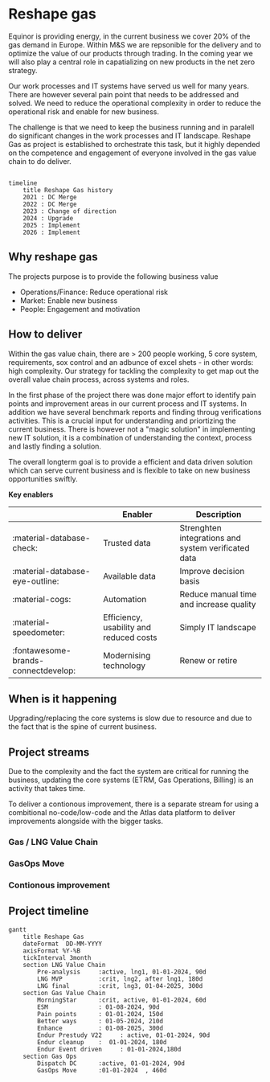 # Reshape gas

Equinor is providing energy, in the current business we cover 20% of the gas demand in Europe. Within M&S we are repsonible for the delivery and to optimize the value of our products through trading. In the coming year we will also play a central role in capatializing on new products in the net zero strategy.

Our work processes and IT systems have served us well for many years. There are however several pain point that needs to be addressed and solved. We need to reduce the operational complexity in order to reduce the operational risk and enable for new business.

The challenge is that we need to keep the business running and in paralell do significant changes in the work processes and IT landscape. Reshape Gas as project is established to orchestrate this task, but it highly depended on the competence and engagement of everyone involved in the gas value chain to do deliver.

``` mermaid

timeline
    title Reshape Gas history
    2021 : DC Merge
    2022 : DC Merge
    2023 : Change of direction
    2024 : Upgrade
    2025 : Implement
    2026 : Implement

```

## Why reshape gas
The projects purpose is to provide the following business value

 - Operations/Finance: Reduce operational risk
 - Market: Enable new business
 - People: Engagement and motivation


## How to deliver
Within the gas value chain, there are > 200 people working, 5 core system, requirements, sox control and an adbunce of excel shets - in other words: high complexity. Our strategy for tackling the complexity to get map out the overall value chain process, across systems and roles.

In the first phase of the project there was done major effort to identify pain points and improvement areas in our current process and IT systems. In addition we have several benchmark reports and finding throug verifications activities.
This is a crucial input for understanding and priortizing the current business. There is however not a "magic solution" in implementing new IT solution, it is a combination of understanding the context, process and lastly finding a solution.

The overall longterm goal is to provide a efficient and data driven solution which can serve current business and is flexible to take on new business opportunities swiftly.

**Key enablers**

| | Enabler                                 | Description |
|-|-----------------------------------------|-------------|
| :material-database-check: | Trusted data  | Strenghten integrations and system verificated data |
| :material-database-eye-outline: | Available data  | Improve decision basis             |
| :material-cogs: | Automation      | Reduce manual time and increase quality             |
| :material-speedometer:  | Efficiency, usability and reduced costs | Simply IT landscape            |
| :fontawesome-brands-connectdevelop: | Modernising technology   | Renew or retire             |



## When is it happening
Upgrading/replacing the core systems is slow due to resource and due to the fact that is the spine of current business. 




## Project streams

Due to the complexity and the fact the system are critical for running the business, updating the core systems (ETRM, Gas Operations, Billing) is an activity that takes time.

To deliver a contionous improvement, there is a separate stream for using a combitional no-code/low-code and the Atlas data platform to deliver improvements alongside with the bigger tasks.


### Gas / LNG Value Chain

### GasOps Move

### Contionous improvement

## Project timeline

``` mermaid
gantt
    title Reshape Gas
    dateFormat  DD-MM-YYYY
    axisFormat %Y-%B
    tickInterval 3month
    section LNG Value Chain
        Pre-analysis     :active, lng1, 01-01-2024, 90d
        LNG MVP          :crit, lng2, after lng1, 180d
        LNG final        :crit, lng3, 01-04-2025, 300d
    section Gas Value Chain
        MorningStar      :crit, active, 01-01-2024, 60d
        ESM              : 01-08-2024, 90d
        Pain points      : 01-01-2024, 150d
        Better ways      : 01-05-2024, 210d
        Enhance          : 01-08-2025, 300d
        Endur Prestudy V22     : active, 01-01-2024, 90d
        Endur cleanup    :  01-01-2024, 180d
        Endur Event driven     : 01-01-2024,180d
    section Gas Ops
        Dispatch DC      :active, 01-01-2024, 90d
        GasOps Move      :01-01-2024  , 460d
        



```